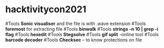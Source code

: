 # hacktivitycon2021

#Tools **Sonic visualiser** and the file is with .wave extension #Tools **foremost** for extracting file #Tools **binwalk** #Tools **strings -n 10 | grep -i flag** #Tools **hexedit** #Tools **Stegsolve** #Tools **gif split** -online tool #Tools **barcode decoder** #Tools **Checksec** – to know protections on file